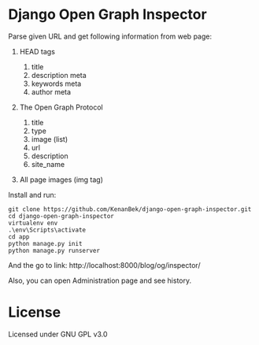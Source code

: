 Django Open Graph Inspector
===========================

Parse given URL and get following information from web page:

1. HEAD tags

    1. title
    2. description meta
    3. keywords meta
    4. author meta

2. The Open Graph Protocol

    1. title
    2. type
    3. image (list)
    4. url
    5. description
    6. site_name

3. All page images (img tag)

Install and run:

    git clone https://github.com/KenanBek/django-open-graph-inspector.git
    cd django-open-graph-inspector
    virtualenv env
    .\env\Scripts\activate
    cd app
    python manage.py init
    python manage.py runserver
    
And the go to link: http://localhost:8000/blog/og/inspector/

Also, you can open Administration page and see history.

# License

Licensed under GNU GPL v3.0

